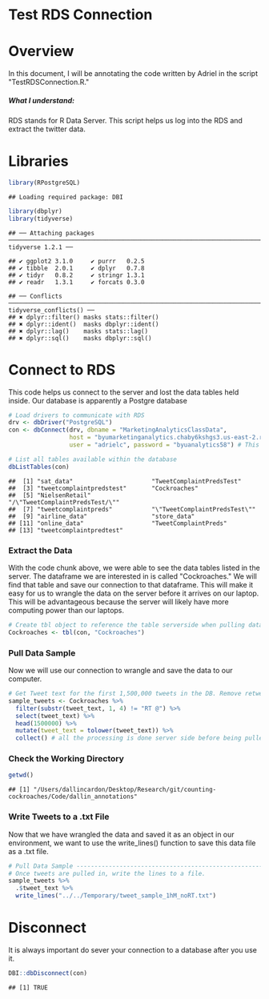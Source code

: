 Test RDS Connection
================

Overview
========

In this document, I will be annotating the code written by Adriel in the script "TestRDSConnection.R."

##### What I understand:

RDS stands for R Data Server. This script helps us log into the RDS and extract the twitter data.

Libraries
=========

``` r
library(RPostgreSQL)
```

    ## Loading required package: DBI

``` r
library(dbplyr)
library(tidyverse)
```

    ## ── Attaching packages ──────────────────────────────────────────────────────────────────────────── tidyverse 1.2.1 ──

    ## ✔ ggplot2 3.1.0     ✔ purrr   0.2.5
    ## ✔ tibble  2.0.1     ✔ dplyr   0.7.8
    ## ✔ tidyr   0.8.2     ✔ stringr 1.3.1
    ## ✔ readr   1.3.1     ✔ forcats 0.3.0

    ## ── Conflicts ─────────────────────────────────────────────────────────────────────────────── tidyverse_conflicts() ──
    ## ✖ dplyr::filter() masks stats::filter()
    ## ✖ dplyr::ident()  masks dbplyr::ident()
    ## ✖ dplyr::lag()    masks stats::lag()
    ## ✖ dplyr::sql()    masks dbplyr::sql()

Connect to RDS
==============

This code helps us connect to the server and lost the data tables held inside. Our database is apparently a Postgre database

``` r
# Load drivers to communicate with RDS
drv <- dbDriver("PostgreSQL")
con <- dbConnect(drv, dbname = "MarketingAnalyticsClassData",
                 host = "byumarketinganalytics.chaby6kshgs3.us-east-2.rds.amazonaws.com", port = 5555,
                 user = "adrielc", password = "byuanalytics58") # This will prompt user

# List all tables available within the database
dbListTables(con)
```

    ##  [1] "sat_data"                      "TweetComplaintPredsTest"      
    ##  [3] "tweetcomplaintpredstest"       "Cockroaches"                  
    ##  [5] "NielsenRetail"                 "/\"TweetComplaintPredsTest/\""
    ##  [7] "tweetcomplaintpreds"           "\"TweetComplaintPredsTest\""  
    ##  [9] "airline_data"                  "store_data"                   
    ## [11] "online_data"                   "TweetComplaintPreds"          
    ## [13] "tweetcomplaintpredtest"

### Extract the Data

With the code chunk above, we were able to see the data tables listed in the server. The dataframe we are interested in is called "Cockroaches." We will find that table and save our connection to that dataframe. This will make it easy for us to wrangle the data on the server before it arrives on our laptop. This will be advantageous because the server will likely have more computing power than our laptops.

``` r
# Create tbl object to reference the table serverside when pulling data
Cockroaches <- tbl(con, "Cockroaches")
```

### Pull Data Sample

Now we will use our connection to wrangle and save the data to our computer.

``` r
# Get Tweet text for the first 1,500,000 tweets in the DB. Remove retweets (there's a lot)
sample_tweets <- Cockroaches %>% 
  filter(substr(tweet_text, 1, 4) != "RT @") %>% 
  select(tweet_text) %>% 
  head(1500000) %>% 
  mutate(tweet_text = tolower(tweet_text)) %>%
  collect() # all the processing is done server side before being pulled in by collect()
```

### Check the Working Directory

``` r
getwd()
```

    ## [1] "/Users/dallincardon/Desktop/Research/git/counting-cockroaches/Code/dallin_annotations"

### Write Tweets to a .txt File

Now that we have wrangled the data and saved it as an object in our environment, we want to use the write\_lines() function to save this data file as a .txt file.

``` r
# Pull Data Sample --------------------------------------------------------
# Once tweets are pulled in, write the lines to a file.
sample_tweets %>%
  .$tweet_text %>% 
  write_lines("../../Temporary/tweet_sample_1hM_noRT.txt")
```

Disconnect
==========

It is always important do sever your connection to a database after you use it.

``` r
DBI::dbDisconnect(con)
```

    ## [1] TRUE
